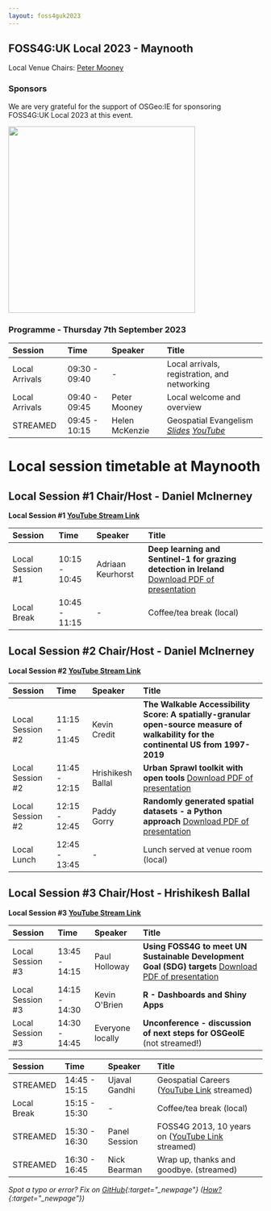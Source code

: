 ```yaml
---
layout: foss4guk2023
---
```


## FOSS4G:UK Local 2023 - Maynooth

Local Venue Chairs: [Peter Mooney](mailto:peter.mooney@mu.ie)

### Sponsors

We are very grateful for the support of OSGeo:IE for sponsoring FOSS4G:UK Local 2023 at this event. 

<img src="./images/osgeo-ie.png" width="370" align="middle">

### Programme - Thursday 7th September 2023

Session|Time | Speaker| Title|
:-----|:-----|:-----|:-----
Local Arrivals|09:30 - 09:40|-|Local arrivals, registration, and networking
Local Arrivals|09:40 - 09:45|Peter Mooney|Local welcome and overview
STREAMED|09:45 - 10:15|Helen McKenzie|Geospatial Evangelism *[Slides](https://docs.google.com/presentation/d/1gM5Yg-Z4i_zLo9ae1bPUJtxPd6TLC9r74N6x7K19nd4/edit?usp=sharing) [YouTube](https://youtu.be/RNIyMkWobCc)*

# Local session timetable at Maynooth

## Local Session #1 Chair/Host - Daniel McInerney

**Local Session #1 [YouTube Stream Link](https://youtube.com/live/oRyoR-xXiU4?feature=share)**

Session| Time | Speaker| Title|
:-----|:-----|:-----|:-----
Local Session #1|10:15 - 10:45|Adriaan Keurhorst|**Deep learning and Sentinel-1 for grazing detection in Ireland** [Download PDF of presentation](https://uk.osgeo.org/foss4guklocal2023/presentations/Maynooth_Keurhorst.pdf)
Local Break|10:45 - 11:15|-|Coffee/tea break (local)

## Local Session #2 Chair/Host - Daniel McInerney

**Local Session #2 [YouTube Stream Link](https://youtube.com/live/oRyoR-xXiU4?feature=share)**

Session| Time | Speaker| Title|
:-----|:-----|:-----|:-----
Local Session #2|11:15 - 11:45|Kevin Credit|**The Walkable Accessibility Score: A spatially-granular open-source measure of walkability for the continental US from 1997-2019**
Local Session #2|11:45 - 12:15|Hrishikesh Ballal|**Urban Sprawl toolkit with open tools** [Download PDF of presentation](https://uk.osgeo.org/foss4guklocal2023/presentations/Maynooth_Hrishi.pdf)
Local Session #2|12:15 - 12:45|Paddy Gorry|**Randomly generated spatial datasets - a Python approach**	[Download PDF of presentation](https://uk.osgeo.org/foss4guklocal2023/presentations/Maynooth_Gorry.pdf)
Local Lunch|12:45 - 13:45|-|Lunch served at venue room (local)

## Local Session #3 Chair/Host - Hrishikesh Ballal

**Local Session #3 [YouTube Stream Link](https://youtube.com/live/9QyNCaj3jpI?feature=share)**

Session| Time | Speaker| Title|
:-----|:-----|:-----|:-----
Local Session #3|13:45 - 14:15|Paul Holloway|**Using FOSS4G to meet UN Sustainable Development Goal (SDG) targets** [Download PDF of presentation](https://uk.osgeo.org/foss4guklocal2023/presentations/Maynooth_Holloway.pdf)
Local Session #3|14:15 - 14:30|Kevin O'Brien|**R - Dashboards and Shiny Apps** 
Local Session #3|14:30 - 14:45|Everyone locally|**Unconference - discussion of next steps for OSGeoIE** (not streamed!)

 

Session|Time | Speaker| Title|
:-----|:-----|:-----|:-----
STREAMED|14:45 - 15:15|Ujaval Gandhi|Geospatial Careers ([YouTube Link](https://youtube.com/live/vE9RQBUWWUE?feature=share) streamed)
Local Break|15:15 - 15:30|-|Coffee/tea break (local)
STREAMED|15:30 - 16:30|Panel Session|FOSS4G 2013, 10 years on ([YouTube Link](https://youtube.com/live/2UReJqFle_Y?feature=share) streamed)
STREAMED|16:30 - 16:45|Nick Bearman|Wrap up, thanks and goodbye. (streamed)

*Spot a typo or error? Fix on [GitHub](https://github.com/osgeouk/website/blob/gh-pages/foss4guklocal2023/maynooth.md){:target="_newpage"} ([How?](https://uk.osgeo.org/editing-on-github){:target="_newpage"})*
